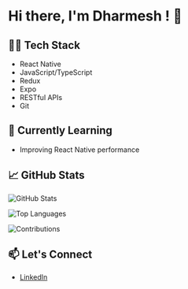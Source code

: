 # Hi there, I'm Dharmesh ! 👋

## 👨‍💻 Tech Stack

- React Native
- JavaScript/TypeScript
- Redux
- Expo
- RESTful APIs
- Git

## 🌱 Currently Learning

- Improving React Native performance

## 📈 GitHub Stats

![GitHub Stats](https://github-readme-stats.vercel.app/api?username=dbladva&show_icons=true&count_private=true&hide=prs,issues,contribs)

![Top Languages](https://github-readme-stats.vercel.app/api/top-langs/?username=dbladva&layout=compact)

![Contributions](https://github-readme-streak-stats.herokuapp.com/?user=dbladva)

## 📫 Let's Connect

- [LinkedIn](https://www.linkedin.com/in/dharmesh-ladva-68a9141b6/)
